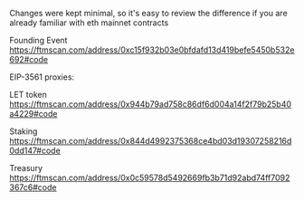 Changes were kept minimal, so it's easy to review the difference if you are already familiar with eth mainnet contracts

Founding Event https://ftmscan.com/address/0xc15f932b03e0bfdafd13d419befe5450b532e692#code





EIP-3561 proxies:

LET token https://ftmscan.com/address/0x944b79ad758c86df6d004a14f2f79b25b40a4229#code

Staking https://ftmscan.com/address/0x844d4992375368ce4bd03d19307258216d0dd147#code

Treasury https://ftmscan.com/address/0x0c59578d5492669fb3b71d92abd74ff7092367c6#code
